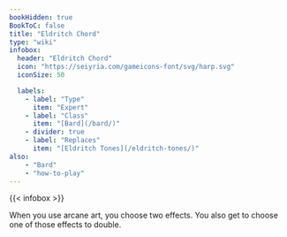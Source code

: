 ```yaml
---
bookHidden: true
BookToC: false
title: "Eldritch Chord"
type: "wiki"
infobox:
  header: "Eldritch Chord"
  icon: "https://seiyria.com/gameicons-font/svg/harp.svg"
  iconSize: 50

  labels:
    - label: "Type"
      item: "Expert"
    - label: "Class"
      item: "[Bard](/bard/)"
    - divider: true
    - label: "Replaces"
      item: "[Eldritch Tones](/eldritch-tones/)"
also:
    - "Bard"
    - "how-to-play"
---
```


{{< infobox >}}

When you use arcane art, you choose two effects. You also get to choose one of those effects to double.